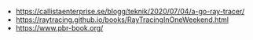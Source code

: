 
- https://callistaenterprise.se/blogg/teknik/2020/07/04/a-go-ray-tracer/
- https://raytracing.github.io/books/RayTracingInOneWeekend.html
- https://www.pbr-book.org/
